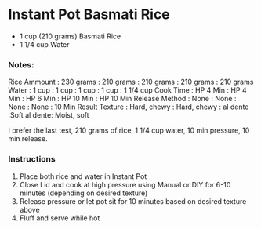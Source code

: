 # Instant Pot Basmati Rice
- 1 cup (210 grams) Basmati Rice 
- 1 1/4 cup Water

### Notes:
Rice Ammount   :  230 grams  :  210 grams  :  210 grams  :  210 grams  :  210 grams
Water          :    1 cup    :    1 cup    :    1 cup    :    1 cup    :  1 1/4 cup
Cook Time      :  HP 4 Min   :  HP 4 Min   :  HP 6 Min   :  HP 10 Min  :  HP 10 Min
Release Method :    None     :    None     :    None     :    None     :   10 Min
Result Texture : Hard, chewy : Hard, chewy :  al dente   :Soft al dente: Moist, soft

I prefer the last test, 210 grams of rice, 1 1/4 cup water, 10 min pressure, 10 min release.

### Instructions 
1. Place both rice and water in Instant Pot
2. Close Lid and cook at high pressure using Manual or DIY for 6-10 minutes (depending on desired texture)
3. Release pressure or let pot sit for 10 minutes based on desired texture above
4. Fluff and serve while hot
